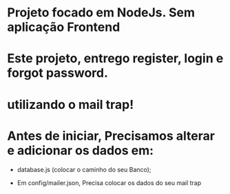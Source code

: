 # Projeto focado em NodeJs. Sem aplicação Frontend
# Este projeto, entrego register, login e forgot password. 
# utilizando o mail trap!

# Antes de iniciar, Precisamos alterar e adicionar os dados em:

* database.js (colocar o caminho do seu Banco);

* Em config/mailer.json, Precisa colocar os dados
do seu mail trap

